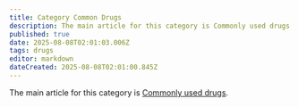 ```yaml
---
title: Category Common Drugs
description: The main article for this category is Commonly used drugs.
published: true
date: 2025-08-08T02:01:03.006Z
tags: drugs
editor: markdown
dateCreated: 2025-08-08T02:01:00.845Z
---
```


The main article for this category is [Commonly used drugs](/en/commonly-used-drugs).